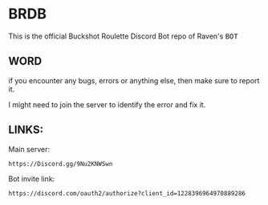 # BRDB
This is the official Buckshot Roulette Discord Bot repo of Raven's <kbd>BOT</kbd>

## WORD
if you encounter any bugs, errors or anything else, then make sure to report it.

I might need to join the server to identify the error and fix it.

## LINKS:
Main server:
```
https://Discord.gg/9Nu2KNWSwn
```

Bot invite link:
```
https://discord.com/oauth2/authorize?client_id=1228396964970889286
```
